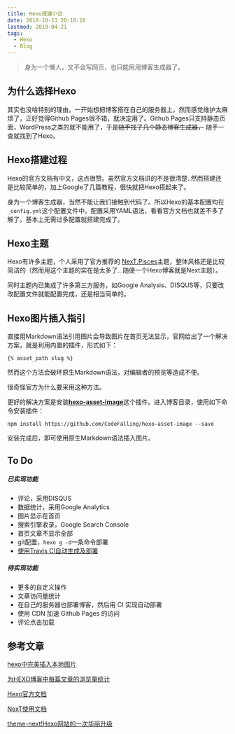 ```yaml
---
title: Hexo搭建小记
date: 2018-10-13 20:10:18
lastmod: 2019-04-21
tags:
  - Hexo
  - Blog
---
```


> 身为一个懒人，又不会写网页，也只能用用博客生成器了。

<!-- more -->

## 为什么选择Hexo

其实也没啥特别的理由。一开始想把博客搭在自己的服务器上，然而感觉维护太麻烦了，正好觉得Github Pages很不错，就决定用了。Github Pages只支持静态页面，WordPress之类的就不能用了，于是~~随手找了几个静态博客生成器，~~ 随手一查就找到了Hexo。

## Hexo搭建过程

Hexo的官方文档有中文，这点很赞。虽然官方文档讲的不是很清楚..然而搭建还是比较简单的，加上Google了几篇教程，很快就把Hexo搭起来了。

身为一个博客生成器，当然不能让我们接触到代码了。所以Hexo的基本配置均在`_config.yml`这个配置文件中。配置采用YAML语法，看看官方文档也就差不多了解了。基本上无需过多配置就搭建完成了。

## Hexo主题

Hexo有许多主题，个人采用了官方推荐的 [NexT.Pisces](https://github.com/iissnan/hexo-theme-next)主题，整体风格还是比较简洁的（然而用这个主题的实在是太多了...随便一个Hexo博客就是Next主题）。

同时主题内已集成了许多第三方服务，如Google Analysis、DISQUS等，只要改改配置文件就能配置完成，还是相当简单的。

## Hexo图片插入指引

直接用Markdown语法引用图片会导致图片在首页无法显示，官网给出了一个解决方案，就是利用内置的插件，形式如下：

```
{% asset_path slug %}
```

然而这个方法会破环原生Markdown语法，对编辑者的预览等造成不便。

很奇怪官方为什么要采用这种方法。

更好的解决方案是安装[**hexo-asset-image**](https://github.com/CodeFalling/hexo-asset-image)这个插件。进入博客目录，使用如下命令安装插件：

```
npm install https://github.com/CodeFalling/hexo-asset-image --save
```

安装完成后，即可使用原生Markdown语法插入图片。

## To Do

##### 已实现功能

* 评论，采用DISQUS
* 数据统计，采用Google Analytics
* 图片显示在首页
* 搜索引擎收录，Google Search Console
* 首页文章不显示全部
* git配置，`hexo g -d`一条命令部署
* [使用Travis CI自动生成及部署](use-ci-auto-deploy-blog.md) 

##### 待实现功能

* 更多的自定义操作
* 文章访问量统计
* 在自己的服务器也部署博客，然后用 CI 实现自动部署
* 使用 CDN 加速 Github Pages 的访问
* 评论点击加载

## 参考文章

[hexo中完美插入本地图片](http://etrd.org/2017/01/23/hexo%E4%B8%AD%E5%AE%8C%E7%BE%8E%E6%8F%92%E5%85%A5%E6%9C%AC%E5%9C%B0%E5%9B%BE%E7%89%87/)

[为HEXO博客中每篇文章的浏览量统计](https://gaodaxiu0406.github.io/2017/08/21/%E4%B8%BAHEXO%E5%8D%9A%E5%AE%A2%E4%B8%AD%E6%AF%8F%E7%AF%87%E6%96%87%E7%AB%A0%E7%9A%84%E6%B5%8F%E8%A7%88%E9%87%8F%E7%BB%9F%E8%AE%A1/)

[Hexo官方文档](https://hexo.io/zh-cn/docs/)

[NexT使用文档](https://theme-next.iissnan.com/)

[theme-next!Hexo网站的一次华丽升级](http://moweide.com/2017/08/27/hexo_next_started/)